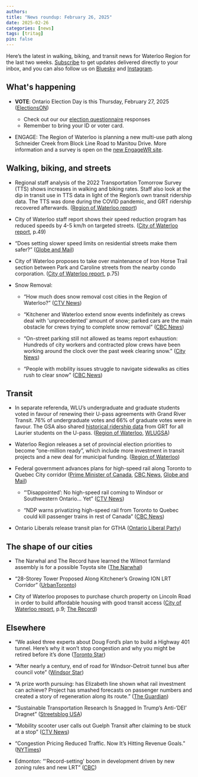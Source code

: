 ```yaml
---
authors: 
title: "News roundup: February 26, 2025"
date: 2025-02-26
categories: [news]
tags: [tritag]
pin: false
---
```


Here’s the latest in walking, biking, and transit news for Waterloo Region for the last two weeks. [Subscribe](https://eepurl.com/4Mtkf) to get updates delivered directly to your inbox, and you can also follow us on [Bluesky](https://bsky.app/profile/tritag.ca) and [Instagram](https://www.instagram.com/tritag.ca/).

## What's happening

* **VOTE**: Ontario Election Day is this Thursday, February 27, 2025 ([ElectionsON](https://www.elections.on.ca/en.html))  
  * Check out our our [election questionnaire](https://tritag.ca/ontario-election-2025/) responses  
  * Remember to bring your ID or voter card.

* ENGAGE: The Region of Waterloo is planning a new multi-use path along Schneider Creek from Block Line Road to Manitou Drive. More information and a survey is open on the [new EngageWR site](https://www.engagewr.ca/schneider-creek-path).

## Walking, biking, and streets

* Regional staff analysis of the 2022 Transportation Tomorrow Survey (TTS) shows increases in walking and biking rates. Staff also look at the dip in transit use in TTS data in light of the Region’s own transit ridership data. The TTS was done during the COVID pandemic, and GRT ridership recovered afterwards. ([Region of Waterloo report](https://pub-regionofwaterloo.escribemeetings.com/filestream.ashx?DocumentId=11277))

* City of Waterloo staff report shows their speed reduction program has reduced speeds by 4-5 km/h on targeted streets. ([City of Waterloo report](https://events.waterloo.ca/meetings/Detail/2025-02-24-1400-Council-Meeting/9ceb5075-8830-4043-b4d5-b28301488fb8), p.49) 

* “Does setting slower speed limits on residential streets make them safer?” ([Globe and Mail](https://www.theglobeandmail.com/drive/culture/article-does-setting-slower-speed-limits-on-residential-streets-make-them/))

* City of Waterloo proposes to take over maintenance of Iron Horse Trail section between Park and Caroline streets from the nearby condo corporation. ([City of Waterloo report](https://events.waterloo.ca/meetings/Detail/2025-02-24-1400-Council-Meeting/9ceb5075-8830-4043-b4d5-b28301488fb8), p.75)

* Snow Removal:

  * “How much does snow removal cost cities in the Region of Waterloo?” ([CTV News](https://www.ctvnews.ca/kitchener/article/how-much-does-snow-removal-cost-cities-in-the-region-of-waterloo/))

  * “Kitchener and Waterloo extend snow events indefinitely as crews deal with 'unprecedented' amount of snow; parked cars are the main obstacle for crews trying to complete snow removal” ([CBC News](https://www.cbc.ca/news/canada/kitchener-waterloo/kitchener-extends-snow-significant-weather-event-indefinitely-1.7463487))

  * “On-street parking still not allowed as teams report exhaustion: Hundreds of city workers and contracted plow crews have been working around the clock over the past week clearing snow.” ([City News](https://kitchener.citynews.ca/2025/02/21/everybody-is-exhausted-plow-crews-continue-to-work-around-the-clock-in-waterloo-region/))

  * “People with mobility issues struggle to navigate sidewalks as cities rush to clear snow” ([CBC News](https://www.cbc.ca/news/canada/toronto/toronto-snow-accessibility-1.7464637))

## Transit

* In separate referenda, WLU’s undergraduate and graduate students voted in favour of renewing their U-pass agreements with Grand River Transit. 76% of undergraduate votes and 66% of graduate votes were in favour. The GSA also shared [historical ridership data](https://static1.squarespace.com/static/5e8ca65bb9823031b5e55b03/t/67892c3f51fbb453c3df7aeb/1737043007783/Transit+-+Laurier+-+Ridership+Data+Request+-+2024.pdf) from GRT for all Laurier students on the U-pass. ([Region of Waterloo](https://www.regionofwaterloo.ca/Modules/News/index.aspx?page=2&newsId=925d7574-8196-4b6f-90d8-0639b3b866bf), [WLUGSA](https://www.wlugsa.ca/referendum))

* Waterloo Region releases a set of provincial election priorities to become “one-million ready”, which include more investment in transit projects and a new deal for municipal funding. ([Region of Waterloo](https://www.regionofwaterloo.ca/Modules/News/index.aspx?newsId=cc08f13c-f128-4925-a17a-02934393c96b))

* Federal government advances plans for high-speed rail along Toronto to Quebec City corridor ([Prime Minister of Canada](https://www.pm.gc.ca/en/news/news-releases/2025/02/19/canada-getting-high-speed?fbclid=IwY2xjawIoMW1leHRuA2FlbQIxMAABHRxGCZPuMlu1uUnVwQbs5weN2lJUkDrXTUpkfTKdU4dyYrc6OZA5BLFqqA_aem_b6HrDhkwQHo91KvMtO33gg), [CBC News](https://www.cbc.ca/news/politics/trudeau-announces-high-speed-rail-quebec-toronto-1.7462538), [Globe and Mail](https://www.theglobeandmail.com/business/article-business-brief-fast-trains-slow-tracks/))

  * “‘Disappointed’: No high-speed rail coming to Windsor or Southwestern Ontario… Yet” ([CTV News](https://www.ctvnews.ca/windsor/article/disappointed-no-high-speed-rail-coming-to-windsor-yet/))

  * “NDP warns privatizing high-speed rail from Toronto to Quebec could kill passenger trains in rest of Canada” ([CBC News](https://www.cbc.ca/news/canada/british-columbia/rail-toronto-quebec-via-1.7463323))

* Ontario Liberals release transit plan for GTHA ([Ontario Liberal Party](https://ontarioliberal.ca/bonnie-crombies-transit-plan-for-the-gtha/))

## The shape of our cities

* The Narwhal and The Record have learned the Wilmot farmland assembly is for a possible Toyota site ([The Narwhal](https://thenarwhal.ca/ontario-wilmot-land-assembly-toyota/)) 

* “28-Storey Tower Proposed Along Kitchener’s Growing ION LRT Corridor” ([UrbanToronto](https://urbantoronto.ca/news/2025/02/28-storey-tower-proposed-along-kitcheners-growing-ion-lrt-corridor.58004))

* City of Waterloo proposes to purchase church property on Lincoln Road in order to build affordable housing with good transit access ([City of Waterloo report](https://events.waterloo.ca/meetings/Detail/2025-02-24-1400-Council-Meeting/51506bca-b51c-48bd-b575-b28a0114f53c), p.9; [The Record](https://www.therecord.com/news/waterloo-region/waterloo-council-buys-a-church-aims-to-replace-it-with-housing/article_7ed27bc1-c441-5a26-83f7-b3ca80f64f3b.html)) 

## Elsewhere

* “We asked three experts about Doug Ford’s plan to build a Highway 401 tunnel. Here’s why it won’t stop congestion and why you might be retired before it’s done ([Toronto Star](https://www.thestar.com/politics/provincial/we-asked-three-experts-about-doug-fords-plan-to-build-a-highway-401-tunnel-heres/article_35181a4c-ee12-11ef-8834-b384457fcd15.html))

* “After nearly a century, end of road for Windsor-Detroit tunnel bus after council vote” ([Windsor Star](https://windsorstar.com/news/local-news/after-nearly-a-century-end-of-road-for-windsor-detroit-tunnel-bus-after-council-vote))

* “A prize worth pursuing: has Elizabeth line shown what rail investment can achieve? Project has smashed forecasts on passenger numbers and created a story of regeneration along its route.” ([The Guardian](https://www.theguardian.com/business/2025/feb/21/elizabeth-line-prize-worth-pursuing-achieved-rail-investment))

* “Sustainable Transportation Research Is Snagged In Trump’s Anti-‘DEI’ Dragnet” ([Streetsblog USA](https://usa.streetsblog.org/2025/02/10/sustainable-transportation-research-is-snagged-in-trumps-anti-dei-dragnet))

* “Mobility scooter user calls out Guelph Transit after claiming to be stuck at a stop” ([CTV News](https://www.ctvnews.ca/kitchener/article/mobility-scooter-user-calls-out-guelph-transit-after-he-says-he-was-stuck-in-snow-near-a-stop/))

* “Congestion Pricing Reduced Traffic. Now It’s Hitting Revenue Goals.” ([NYTimes](https://www.nytimes.com/2025/02/24/nyregion/nyc-congestion-pricing-revenue-mta.html))

* Edmonton: “'Record-setting' boom in development driven by new zoning rules and new LRT” ([CBC](https://www.cbc.ca/news/canada/edmonton/record-setting-boom-in-development-driven-by-new-zoning-rules-and-new-lrt-1.7465369)) 
